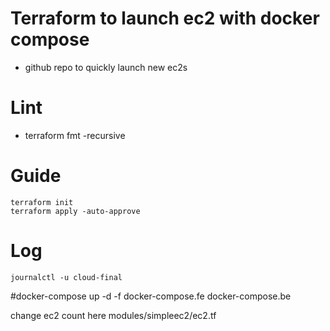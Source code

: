 # Terraform to launch ec2 with docker compose

- github repo to quickly launch new ec2s

# Lint

- terraform fmt -recursive

# Guide

```
terraform init
terraform apply -auto-approve
```

# Log

```
journalctl -u cloud-final
```

#docker-compose up -d -f docker-compose.fe docker-compose.be

change ec2 count here
modules/simpleec2/ec2.tf